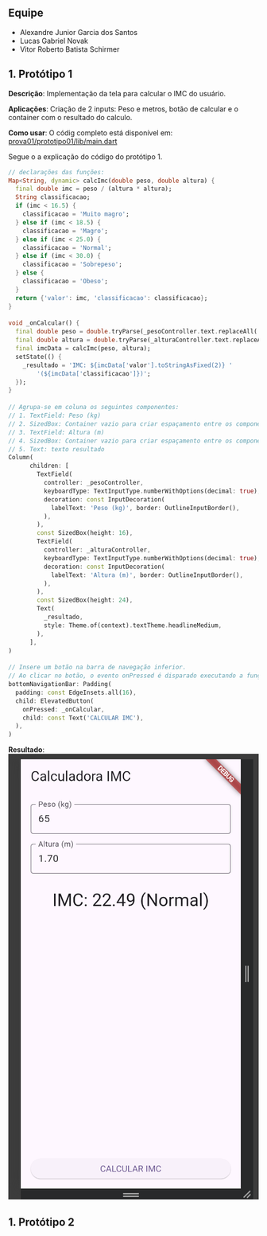 ## Equipe

- Alexandre Junior Garcia dos Santos
- Lucas Gabriel Novak
- Vitor Roberto Batista Schirmer

## 1. Protótipo 1

**Descrição**: 
Implementação da tela para calcular o IMC do usuário.

**Aplicações**: 
Criação de 2 inputs: Peso e metros, botão de calcular e o container com o resultado do calculo.

**Como usar**:
O códig completo está disponível em: [prova01/prototipo01/lib/main.dart](prova01/prototipo01/lib/main.dart)

Segue o a explicação do código do protótipo 1.
```dart
// declarações das funções:
Map<String, dynamic> calcImc(double peso, double altura) {
  final double imc = peso / (altura * altura);
  String classificacao;
  if (imc < 16.5) {
    classificacao = 'Muito magro';
  } else if (imc < 18.5) {
    classificacao = 'Magro';
  } else if (imc < 25.0) {
    classificacao = 'Normal';
  } else if (imc < 30.0) {
    classificacao = 'Sobrepeso';
  } else {
    classificacao = 'Obeso';
  }
  return {'valor': imc, 'classificacao': classificacao};
}

void _onCalcular() {
  final double peso = double.tryParse(_pesoController.text.replaceAll(',', '.')) ?? 0;
  final double altura = double.tryParse(_alturaController.text.replaceAll(',', '.')) ?? 0;
  final imcData = calcImc(peso, altura);
  setState(() {
    _resultado = 'IMC: ${imcData['valor'].toStringAsFixed(2)} '
        '(${imcData['classificacao']})';
  });
}

// Agrupa-se em coluna os seguintes componentes:
// 1. TextField: Peso (kg)
// 2. SizedBox: Container vazio para criar espaçamento entre os componentes.
// 3. TextField: Altura (m)
// 4. SizedBox: Container vazio para criar espaçamento entre os componentes.
// 5. Text: texto resultado
Column(
      children: [
        TextField(
          controller: _pesoController,
          keyboardType: TextInputType.numberWithOptions(decimal: true),
          decoration: const InputDecoration(
            labelText: 'Peso (kg)', border: OutlineInputBorder(),
          ),
        ),
        const SizedBox(height: 16),
        TextField(
          controller: _alturaController,
          keyboardType: TextInputType.numberWithOptions(decimal: true),
          decoration: const InputDecoration(
            labelText: 'Altura (m)', border: OutlineInputBorder(),
          ),
        ),
        const SizedBox(height: 24),
        Text(
          _resultado,
          style: Theme.of(context).textTheme.headlineMedium,
        ),
      ],
)  

// Insere um botão na barra de navegação inferior.
// Ao clicar no botão, o evento onPressed é disparado executando a função `onCalcular`
bottomNavigationBar: Padding(
  padding: const EdgeInsets.all(16),
  child: ElevatedButton(
    onPressed: _onCalcular,
    child: const Text('CALCULAR IMC'),
  ),
)
```

**Resultado**:
![alt text](assets/image2.png)

## 1. Protótipo 2